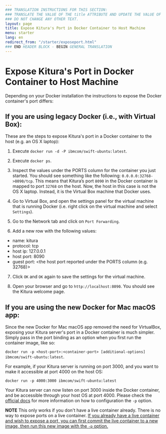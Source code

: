 ```yaml
---
### TRANSLATION INSTRUCTIONS FOR THIS SECTION:
### TRANSLATE THE VALUE OF THE title ATTRIBUTE AND UPDATE THE VALUE OF THE lang ATTRIBUTE.
### DO NOT CHANGE ANY OTHER TEXT.
layout: page
title: Expose Kitura's Port in Docker Container to Host Machine
menu: starter
lang: en
redirect_from: "/starter/exposeport.html"
### END HEADER BLOCK - BEGIN GENERAL TRANSLATION
---
```


<div class="titleBlock">
	<h1>Expose Kitura's Port in Docker Container to Host Machine</h1>
</div>

Depending on your Docker installation the instructions to expose the Docker container's port differs:

## If you are using legacy Docker (i.e., with Virtual Box):

These are the steps to expose Kitura's port in a Docker container to the host (e.g. an OS X laptop):

1) Execute `docker run -d -P ibmcom/swift-ubuntu:latest`.

2) Execute `docker ps`.

3) Inspect the values under the PORTS column for the container you just started. You should see something like the following: `0.0.0.0:32768->8090/tcp`. This means that Kitura’s port `8090` in the Docker container is mapped to port `32768` on the host. Now, the host in this case is not the OS X laptop. Instead, it is the Virtual Box machine that Docker uses.

4) Go to Virtual Box, and open the settings panel for the virtual machine that is running Docker (i.e. right click on the virtual machine and select `Settings`).

5) Go to the Network tab and click on `Port Forwarding`.

6) Add a new row with the following values:

- name: kitura
- protocol: tcp
- host ip: 127.0.0.1
- host port: 8090
- guest port: &lt;the host port reported under the PORTS column (e.g. 32768)&gt;

7) Click `OK` and `OK` again to save the settings for the virtual machine.

8) Open your browser and go to `http://localhost:8090`. You should see the Kitura welcome page.

## If you are using the new Docker for Mac macOS app:

Since the new Docker for Mac macOS app removed the need for VirtualBox, exposing your Kitura server's port in a Docker container is much simpler. Simply pass in the port binding as an option when you first run the container image, like so:

`docker run -p <host-port>:<container-port> [additional-options] ibmcom/swift-ubuntu:latest`.

For example, if your Kitura server is running on port 3000, and you want to make it accessible at port 4000 on the host OS:

`docker run -p 4000:3000 ibmcom/swift-ubuntu:latest`

Your Kitura server can now listen on port 3000 inside the Docker container, and be accessible through your host OS at port 4000. Please check the [official docs](https://docs.docker.com/engine/reference/run/#/expose-incoming-ports) for more information on how to configuration the `-p` option.

**NOTE** This only works if you don't have a live container already. There is no way to expose ports on a live container. [If you already have a live container and wish to expose a port, you can first commit the live container to a new image, then run this new image with the `-p` option.](http://stackoverflow.com/a/21374974)
